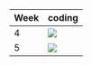 | Week | coding |
| --- | --- |
| 4 |  ![](https://github.com/kmaooad/coding-19w04-martiniazzz/workflows/Grading/badge.svg) |
| 5 |  ![](https://github.com/kmaooad/coding-19W05-martiniazzz/workflows/Grading/badge.svg) |
